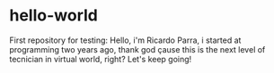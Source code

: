 # hello-world
First repository for testing: 
Hello, i'm Ricardo Parra, i started at programming two years ago, thank god çause this is the next level of tecnician in virtual world, right?
Let's keep going!
